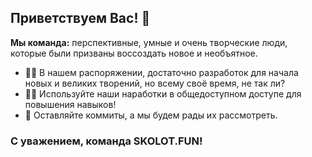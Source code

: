 ## Приветствуем Вас! 👋
**Мы команда:** перспективные, умные и очень творческие люди, которые были призваны воссоздать новое и необъятное.

- 🙋‍♀️ В нашем распоряжении, достаточно разработок для начала новых и великих творений, но всему своё время, не так ли?
- 👩‍💻 Используйте наши наработки в общедоступном доступе для повышения навыков!
- 🍿 Оставляйте коммиты, а мы будем рады их рассмотреть.

### С уважением, команда SKOLOT.FUN!
